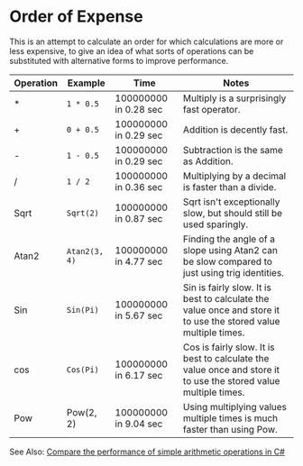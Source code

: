 # Order of Expense

This is an attempt to calculate an order for which calculations are more or less expensive, to give an idea of what sorts of operations can be substituted with alternative forms to improve performance.

| Operation | Example | Time | Notes |
|---|---|---|---|
| * | `1 * 0.5` | 100000000 in 0.28 sec | Multiply is a surprisingly fast operator. |
| + | `0 + 0.5` | 100000000 in 0.29 sec | Addition is decently fast. |
| - | `1 - 0.5` | 100000000 in 0.29 sec | Subtraction is the same as Addition. |
| / | `1 / 2` | 100000000 in 0.36 sec | Multiplying by a decimal is faster than a divide. |
| Sqrt | `Sqrt(2)` | 100000000 in 0.87 sec | Sqrt isn't exceptionally slow, but should still be used sparingly.  |
| Atan2 | `Atan2(3, 4)` | 100000000 in 4.77 sec | Finding the angle of a slope using Atan2 can be slow compared to just using trig identities. |
| Sin | `Sin(Pi)` | 100000000 in 5.67 sec | Sin is fairly slow. It is best to calculate the value once and store it to use the stored value multiple times. |
| cos | `Cos(Pi)` | 100000000 in 6.17 sec | Cos is fairly slow. It is best to calculate the value once and store it to use the stored value multiple times. |
| Pow | Pow(2, 2) | 100000000 in 9.04 sec | Using multiplying values multiple times is much faster than using Pow. |

See Also: [Compare the performance of simple arithmetic operations in C#](http://csharphelper.com/blog/2017/05/compare-the-performance-of-simple-arithmetic-operations-in-c/)